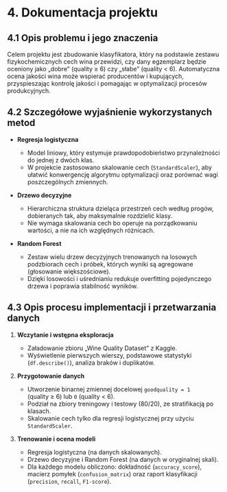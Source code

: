 # 4. Dokumentacja projektu

## 4.1 Opis problemu i jego znaczenia  
Celem projektu jest zbudowanie klasyfikatora, który na podstawie zestawu fizykochemicznych cech wina przewidzi, czy dany egzemplarz będzie oceniony jako „dobre” (quality ≥ 6) czy „słabe” (quality < 6). Automatyczna ocena jakości wina może wspierać producentów i kupujących, przyspieszając kontrolę jakości i pomagając w optymalizacji procesów produkcyjnych.

## 4.2 Szczegółowe wyjaśnienie wykorzystanych metod

- **Regresja logistyczna**  
  - Model liniowy, który estymuje prawdopodobieństwo przynależności do jednej z dwóch klas.  
  - W projekcie zastosowano skalowanie cech (`StandardScaler`), aby ułatwić konwergencję algorytmu optymalizacji oraz porównać wagi poszczególnych zmiennych.

- **Drzewo decyzyjne**  
  - Hierarchiczna struktura dzieląca przestrzeń cech według progów, dobieranych tak, aby maksymalnie rozdzielić klasy.  
  - Nie wymaga skalowania cech bo operuje na porządkowaniu wartości, a nie na ich względnych różnicach.

- **Random Forest**  
  - Zestaw wielu drzew decyzyjnych trenowanych na losowych podzbiorach cech i próbek, których wyniki są agregowane (głosowanie większościowe).  
  - Dzięki losowości i uśrednianiu redukuje overfitting pojedynczego drzewa i poprawia stabilność wyników.

## 4.3 Opis procesu implementacji i przetwarzania danych

1. **Wczytanie i wstępna eksploracja**  
   - Załadowanie zbioru „Wine Quality Dataset” z Kaggle.  
   - Wyświetlenie pierwszych wierszy, podstawowe statystyki (`df.describe()`), analiza braków i duplikatów.  

2. **Przygotowanie danych**  
   - Utworzenie binarnej zmiennej docelowej `goodquality = 1` (quality ≥ 6) lub `0` (quality < 6).  
   - Podział na zbiory treningowy i testowy (80/20), ze stratifikacją po klasach.  
   - Skalowanie cech tylko dla regresji logistycznej przy użyciu `StandardScaler`.

3. **Trenowanie i ocena modeli**  
   - Regresja logistyczna (na danych skalowanych).  
   - Drzewo decyzyjne i Random Forest (na danych w oryginalnej skali).  
   - Dla każdego modelu obliczono: dokładność (`accuracy_score`), macierz pomyłek (`confusion_matrix`) oraz raport klasyfikacji (`precision`, `recall`, `F1-score`).
